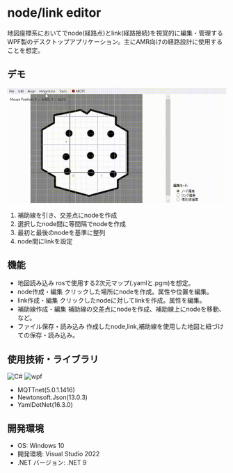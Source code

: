 # node/link editor

地図座標系においてでnode(経路点)とlink(経路接続)を視覚的に編集・管理するWPF製のデスクトップアプリケーション。主にAMR向けの経路設計に使用することを想定。

## デモ

![デモ](images/demo.gif)

1. 補助線を引き、交差点にnodeを作成
2. 選択したnode間に等間隔でnodeを作成
3. 最初と最後のnodeを基準に整列
4. node間にlinkを設定

## 機能

- 地図読み込み
  rosで使用する2次元マップ(.yamlと.pgm)を想定。
- node作成・編集
  クリックした場所にnodeを作成。属性や位置を編集。
- link作成・編集
  クリックしたnodeに対してlinkを作成。属性を編集。
- 補助線作成・編集
  補助線の交差点にnodeを作成、補助線上にnodeを移動、など。
- ファイル保存・読み込み
  作成したnode,link,補助線を使用した地図と紐づけての保存・読み込み。

## 使用技術・ライブラリ

![C#](https://img.shields.io/badge/C%23-239120.svg)
![wpf](https://img.shields.io/badge/Windows-WPF-blue.svg)

- MQTTnet(5.0.1.1416)
- Newtonsoft.Json(13.0.3)
- YamlDotNet(16.3.0)

## 開発環境

- OS: Windows 10
- 開発環境: Visual Studio 2022
- .NET バージョン: .NET 9
